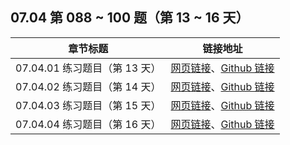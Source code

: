 ## 07.04 第 088 ~ 100 题（第 13 ~ 16 天）

| 章节标题                               | 链接地址                                                     |
| -------------------------------------- | ------------------------------------------------------------ |
| 07.04.01 练习题目（第 13 天） | [网页链接](https://datawhalechina.github.io/leetcode-notes/#/ch07/07.04/07.04.01-Exercises)、[Github 链接](https://github.com/datawhalechina/leetcode-notes/blob/main/docs/ch07/07.04/07.04.01-Exercises.md) |
| 07.04.02 练习题目（第 14 天） | [网页链接](https://datawhalechina.github.io/leetcode-notes/#/ch07/07.04/07.04.02-Exercises)、[Github 链接](https://github.com/datawhalechina/leetcode-notes/blob/main/docs/ch07/07.04/07.04.02-Exercises.md) |
| 07.04.03 练习题目（第 15 天） | [网页链接](https://datawhalechina.github.io/leetcode-notes/#/ch07/07.04/07.04.03-Exercises)、[Github 链接](https://github.com/datawhalechina/leetcode-notes/blob/main/docs/ch07/07.04/07.04.03-Exercises.md) |
| 07.04.04 练习题目（第 16 天） | [网页链接](https://datawhalechina.github.io/leetcode-notes/#/ch07/07.04/07.04.04-Exercises)、[Github 链接](https://github.com/datawhalechina/leetcode-notes/blob/main/docs/ch07/07.04/07.04.04-Exercises.md) |
